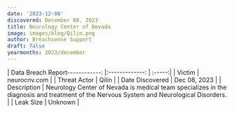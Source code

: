 ```yaml
---
date: '2023-12-08'
discovered: December 08, 2023
title: Neurology Center of Nevada
image: images/blog/Qilin.png
author: Breachsense Support
draft: false
yearmonths: 2023/december
---
```


| Data Breach Report------------:     |:-------------:    | :-----:|
| Victim      | neurocnv.com      | 
| Threat Actor      | Qilin      | 
| Date Discovered      | Dec 08, 2023      | 
| Description      | Neurology Center of Nevada is medical team specializes in the diagnosis and treatment of the Nervous System and Neurological Disorders.      | 
| Leak Size      | Unknown      | 

